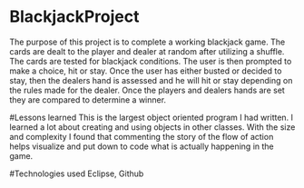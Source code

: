 # BlackjackProject
The purpose of this project is to complete a working blackjack game. The cards are dealt to the player and dealer at random after utilizing a shuffle. The cards are tested for blackjack conditions. The user is then prompted to make a choice, hit or stay. Once the user has either busted or decided to stay, then the dealers hand is assessed and he will hit or stay depending on the rules made for the dealer. Once the players and dealers hands are set they are compared to determine a winner.


#Lessons learned
This is the largest object oriented program I had written. I learned a lot about creating and using objects in other classes. With the size and complexity I found that commenting the story of the flow of action helps visualize and put down to code what is actually happening in the game.

#Technologies used
Eclipse, Github